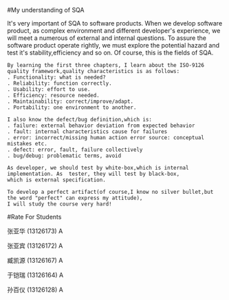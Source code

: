  #My understanding of SQA
 
 It's very important of SQA to software products. When we develop software product, as complex environment and different 
 developer's experience, we will meet a numerous of external and internal questions. To assure the software product 
 operate rightly, we must explore the potential hazard and test it's stability,efficiency and so on. Of course, this is 
 the fields of SQA.
 
    By learning the first three chapters, I learn about the ISO-9126 quality framework,quality characteristics is as follows:
    . Functionality: what is needed? 
    . Reliability: function correctly. 
    . Usability: effort to use. 
    . Efficiency: resource needed. 
    . Maintainability: correct/improve/adapt. 
    . Portability: one environment to another.
    
    I also know the defect/bug definition,which is:
    . failure: external behavior deviation from expected behavior
    . fault: internal characteristics cause for failures
    . error: incorrect/missing human action error source: conceptual mistakes etc.
    . defect: error, fault, failure collectively
    . bug/debug: problematic terms, avoid
    
    As developer, we should test by white-box,which is internal implementation. As  tester, they will test by black-box, 
    which is external specification.
    
    To develop a perfect artifact(of course,I know no silver bullet,but the word "perfect" can express my attitude),
    I will study the course very hard!

#Rate For Students

  张亚华 (13126173) A
  
  张亚宾 (13126172) A
  
  臧凯源 (13126167) A
  
  于铠瑞 (13126164) A
  
  孙百仪 (13126128) A
